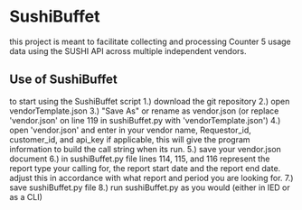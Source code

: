 # SushiBuffet
this project is meant to facilitate collecting and processing Counter 5 usage data using the SUSHI API across multiple independent vendors. 

## Use of SushiBuffet
to start using the SushiBuffet script 
1.) download the git repository
2.) open vendorTemplate.json 
3.) "Save As" or rename as vendor.json (or replace 'vendor.json' on line 119 in sushiBuffet.py with 'vendorTemplate.json')
4.) open 'vendor.json' and enter in your vendor name, Requestor_id, customer_id, and api_key if applicable, this will give the program information to build the call string when its run.
5.) save your vendor.json document
6.) in sushiBuffet.py file lines 114, 115, and 116 represent the report type your calling for, the report start date and the report end date. adjust this in accordance with what report and period you are looking for. 
7.) save sushiBuffet.py file
8.) run sushiBuffet.py as you would (either in IED or as a CLI)

